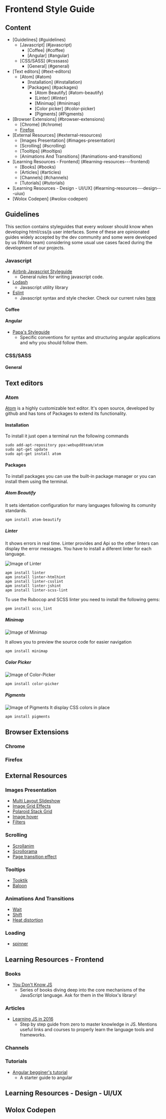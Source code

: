 # Frontend Style Guide

## Content

- [Guidelines] (#guidelines)
  - [Javascript] (#javascript)
      - [Coffee] (#coffee)
      - [Angular] (#angular)
  - [CSS/SASS] (#csssass)
    - [General] (#general)
- [Text editors] (#text-editors)
  - [Atom] (#atom)
    - [Installation] (#installation)
    - [Packages] (#packages)
      - [Atom Beautify] (#atom-beautify)
      - [Linter] (#linter)
      - [Minimap] (#minimap)
      - [Color picker] (#color-picker)
      - [Pigments] (#Pigments)
- [Browser Extensions] (#browser-extensions)
  - [Chrome] (#chrome)
  - [Firefox](#firefox)
- [External Resources] (#external-resources)
  - [Images Presentation] (#images-presentation)
  - [Scrolling] (#scrolling)
  - [Tooltips] (#tooltips)
  - [Animations And Transitions] (#animations-and-transitions)
- [Learning Resources - Frontend] (#learning-resources---frontend)
  - [Books] (#books)
  - [Articles] (#articles)
  - [Channels] (#channels)
  - [Tutorials] (#tutorials)
- [Learning Resources - Design - UI/UX] (#learning-resources---design---uiux)
- [Wolox Codepen] (#wolox-codepen)


## Guidelines
  This section contains styleguides that every woloxer should know when developing html/css/js user interfaces.
  Some of these are opinionated guides widely accepted by the dev community and some were developed
  by us (Wolox team) considering some usual use cases faced during the development of our projects.

### Javascript
  - [Airbnb Javascript Styleguide](https://github.com/airbnb/javascript/tree/master/react)
    - General rules for writing javascript code.
  - [Lodash](https://lodash.com/docs)
    - Javascript utility library
  - [Eslint](http://eslint.org/)
    - Javascript syntax and style checker. Check our current rules [here](https://github.com/Wolox/frontend-bootstrap/blob/master/.eslintrc)

#### Coffee

#### Angular
  - [Papa's Styleguide](https://github.com/johnpapa/angular-styleguide)
    - Specific conventions for syntax and structuring angular applications and why you should follow them.

### CSS/SASS

#### General

## Text editors

### Atom

[Atom](https://atom.io/) is a highly customizable text editor. It's open source, developed by github and has tons of Packages to extend its functionality.

#### Installation
To install it just open a terminal run the following commands
```
sudo add-apt-repository ppa:webupd8team/atom
sudo apt-get update
sudo apt-get install atom
```

#### Packages

To install packages you can use the built-in package manager or you can install them using the terminal.

##### Atom Beautify
It sets identation configuration for many languages following its comunity standards.
```
apm install atom-beautify
```

##### Linter

It shows errors in real time. Linter provides and Api so the other linters can display the error messages. You have to install a diferent linter for each language.

![Image of Linter](https://i.github-camo.com/70b6e697c9d793642414b4ea6d08dbb9678877b3/687474703a2f2f672e7265636f726469742e636f2f313352666d6972507a322e676966)


```
apm install linter
apm install linter-htmlhint
apm install linter-csslint
apm install linter-jshint
apm install linter-scss-lint
```

To use the Rubocop and SCSS linter you need to install the following gems:
```
gem install scss_lint
```

##### Minimap

![Image of Minimap](https://i.github-camo.com/bb671dcf7706c32eb432472c2cd69d354f824661/68747470733a2f2f6769746875622e636f6d2f61746f6d2d6d696e696d61702f6d696e696d61702f626c6f622f6d61737465722f7265736f75726365732f73637265656e73686f742e706e673f7261773d74727565)

It allows you to preview the source code for easier navigation
```
apm install minimap
```
##### Color Picker
![Image of Color-Picker](https://i.github-camo.com/467c72e686f00893c3d36bf46499e76c10f31787/68747470733a2f2f6769746875622e636f6d2f74686f6d61736c696e647374726f6d2f636f6c6f722d7069636b65722f7261772f6d61737465722f707265766965772e676966)

```
apm install color-picker
```

##### Pigments

![Image of Pigments](https://i.github-camo.com/802d8b759d01e70861f95f99495731f19b145b03/687474703a2f2f61626533332e6769746875622e696f2f61746f6d2d7069676d656e74732f7069676d656e74732e6769663f7261773d74727565)
It display CSS colors in place
```
apm install pigments
```

## Browser Extensions

### Chrome

### Firefox

## External Resources

### Images Presentation
  - [Multi Layout Slideshow](http://tympanus.net/Development/MultiLayoutSlideshow/)
  - [Image Grid Effects](http://tympanus.net/Development/ImageGridEffects/)
  - [Polaroid Stack Grid](http://tympanus.net/Tutorials/PolaroidStackGrid/)
  - [Image hover](http://imagehover.io/)
  - [Filters](http://www.cssco.co/)

### Scrolling
  - [Scrollanim](http://scrollanim.kissui.io/)
  - [Scrollorama](http://scrollmagic.io/)
  - [Page transition effect](http://tympanus.net/Tutorials/PageRevealEffects)

### Tooltips
  - [Tooktik](https://eliorshalev.github.io/tootik/)
  - [Baloon](http://kazzkiq.github.io/balloon.css/)

### Animations And Transitions
  - [Wait](http://waitanimate.eggbox.io/#/)
  - [Shift](http://shift.octavector.co.uk/)
  - [Heat distortion](http://tympanus.net/Tutorials/HeatDistortionEffect)

### Loading
  - [spinner](http://tympanus.net/Tutorials/SpringLoaders)

## Learning Resources - Frontend

### Books
  - [You Don't Know JS](https://github.com/getify/You-Dont-Know-JS)
    - Series of books diving deep into the core mechanisms of the JavaScript language. Ask for them in the Wolox's library!

### Articles
  - [Learning JS in 2016](https://medium.com/@_cmdv_/i-want-to-learn-javascript-in-2015-e96cd85ad225#.dc14xnd8w)
    - Step by step guide from zero to master knowledge in JS. Mentions useful links and courses to properly learn the language tools and frameworks.

### Channels

### Tutorials
  - [Angular begginer's tutorial](https://www.codeschool.com/courses/shaping-up-with-angular-js)
    - A starter guide to angular

## Learning Resources - Design - UI/UX

## Wolox Codepen
